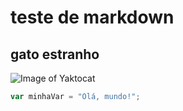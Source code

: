 # teste de markdown

## gato estranho
![Image of Yaktocat](https://octodex.github.com/images/yaktocat.png)

```javascript
var minhaVar = "Olá, mundo!";
```
